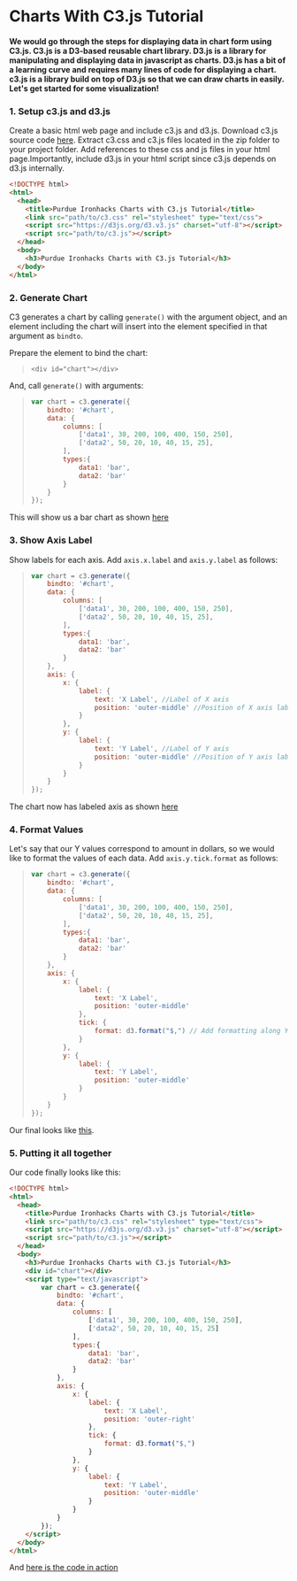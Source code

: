 # Charts With C3.js Tutorial  
  

#### We would go through the steps for displaying data in chart form using C3.js. C3.js is a D3-based reusable chart library. D3.js is a library for manipulating and displaying data in javascript as charts. D3.js has a bit of a learning curve and requires many lines of code for displaying a chart. c3.js is a library build on top of D3.js so that we can draw charts in easily. Let's get started for some visualization!

### 1. Setup c3.js and d3.js  
  

  Create a basic html web page and include c3.js and d3.js. Download c3.js source code [here](https://github.com/c3js/c3/archive/0.4.11.zip). Extract c3.css and c3.js files located in the zip folder to your project folder. Add references to these css and js files in your html page.Importantly, include d3.js in your html script since c3.js depends on d3.js internally. 

```html
<!DOCTYPE html>
<html>
  <head>
  	<title>Purdue Ironhacks Charts with C3.js Tutorial</title>
  	<link src="path/to/c3.css" rel="stylesheet" type="text/css">
  	<script src="https://d3js.org/d3.v3.js" charset="utf-8"></script>
	<script src="path/to/c3.js"></script>
  </head>
  <body>
    <h3>Purdue Ironhacks Charts with C3.js Tutorial</h3>    
  </body>
</html>
```

### 2. Generate Chart  
  

  C3 generates a chart by calling `generate()` with the argument object, and an element including the chart will insert into the element specified in that argument as `bindto`.

  Prepare the element to bind the chart:

  >```<div id="chart"></div>```

  And, call `generate()` with arguments:

  >```javascript
  >var chart = c3.generate({
  >		bindto: '#chart',
  > 	data: {
  >			columns: [
  >				['data1', 30, 200, 100, 400, 150, 250],
  >				['data2', 50, 20, 10, 40, 15, 25],
  >			],
  >			types:{
  >				data1: 'bar',
  >				data2: 'bar'	
  >			}
  >		}
  >});
  >```

  This will show us a bar chart as shown [here](https://rawgit.com/priyankjain/2016-Purdue-Ironhack-Tutorials/master/Charts-with-c3js-demo-1.html)

  
### 3. Show Axis Label  
  

  Show labels for each axis. Add `axis.x.label` and `axis.y.label` as follows:
  >```javascript
  >var chart = c3.generate({
  >		bindto: '#chart',
  > 	data: {
  >			columns: [
  >				['data1', 30, 200, 100, 400, 150, 250],
  >				['data2', 50, 20, 10, 40, 15, 25],
  >			],
  >			types:{
  >				data1: 'bar',
  >				data2: 'bar'	
  >			}
  >		},
  >		axis: {
  >			x: {
  >				label: {
  >					text: 'X Label', //Label of X axis
  >					position: 'outer-middle' //Position of X axis label 
  >				}
  >			},
  >			y: {
  >				label: {
  >					text: 'Y Label', //Label of Y axis
  >					position: 'outer-middle' //Position of Y axis label
  >				}
  >			}
  >		}
  >});
  >```

  The chart now has labeled axis as shown [here](https://rawgit.com/priyankjain/2016-Purdue-Ironhack-Tutorials/master/Charts-with-c3js-demo-2.html)

### 4. Format Values  
  

  Let's say that our Y values correspond to amount in dollars, so we would like to format the values of each data. Add `axis.y.tick.format` as follows:
  >```javascript
  >var chart = c3.generate({
  >		bindto: '#chart',
  > 	data: {
  >			columns: [
  >				['data1', 30, 200, 100, 400, 150, 250],
  >				['data2', 50, 20, 10, 40, 15, 25],
  >			],
  >			types:{
  >				data1: 'bar',
  >				data2: 'bar'	
  >			}
  >		},
  >		axis: {
  >			x: {
  >				label: {
  >					text: 'X Label',
  >					position: 'outer-middle'
  >				},
  >				tick: {
  >					format: d3.format("$,") // Add formatting along Y-axes
  >				}
  >			},
  >			y: {
  >				label: {
  >					text: 'Y Label',
  >					position: 'outer-middle'
  >				}
  >			}
  >		}
  >});
  >```

  Our final looks like [this](https://rawgit.com/priyankjain/2016-Purdue-Ironhack-Tutorials/master/Charts-with-c3js-demo-3.html).

### 5. Putting it all together  
  

  Our code finally looks like this:
```html
<!DOCTYPE html>
<html>
  <head>
  	<title>Purdue Ironhacks Charts with C3.js Tutorial</title>  	
	<link src="path/to/c3.css" rel="stylesheet" type="text/css">
  	<script src="https://d3js.org/d3.v3.js" charset="utf-8"></script>
	<script src="path/to/c3.js"></script>
  </head>
  <body>
    <h3>Purdue Ironhacks Charts with C3.js Tutorial</h3>    
    <div id="chart"></div>
	<script type="text/javascript">
		var chart = c3.generate({
			bindto: '#chart',
			data: {
				columns: [
					['data1', 30, 200, 100, 400, 150, 250],
					['data2', 50, 20, 10, 40, 15, 25]
				],
				types:{
					data1: 'bar',
					data2: 'bar'
				}
			},
			axis: {
	   			x: {
	   				label: {
	   					text: 'X Label',
	   					position: 'outer-right'
	   				},
	   				tick: {
	   					format: d3.format("$,")
	   				}
	   			},
	   			y: {
	   				label: {
	   					text: 'Y Label',
	   					position: 'outer-middle'
	   				}
	   			}
   			}
		});
	</script>    
  </body>
</html>
```

  And [here is the code in action](https://rawgit.com/priyankjain/2016-Purdue-Ironhack-Tutorials/master/Charts-with-c3js-demo-3.html)
